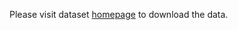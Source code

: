 Please visit dataset [homepage](https://www.kaggle.com/datasets/kratosishere/recog2) to download the data. 
